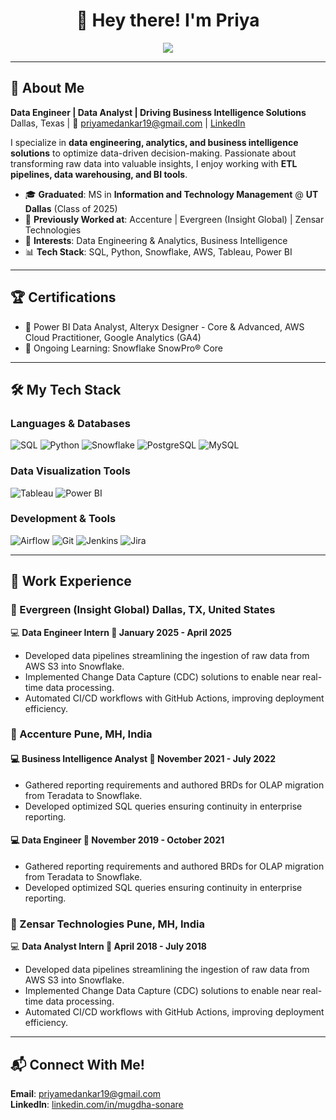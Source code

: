 <!-- **mpriya19/mpriya19** is a ✨ _special_ ✨ repository because its `README.md` (this file) appears on your GitHub profile. -->

<h1 align="center">👋 Hey there! I'm Priya</h1>

<p align="center">
  <img src="https://readme-typing-svg.herokuapp.com?font=Fira+Code&duration=2000&pause=500&color=007ACC&center=true&width=435&lines=Data+Engineer;Data+Analyst;Business+Intelligence+Enthusiast" />
</p>

---

## 🚀 About Me  

**Data Engineer | Data Analyst | Driving Business Intelligence Solutions**  
Dallas, Texas | 📩 priyamedankar19@gmail.com | [LinkedIn](https://linkedin.com/in/mepriya)  

I specialize in **data engineering, analytics, and business intelligence solutions** to optimize data-driven decision-making. Passionate about transforming raw data into valuable insights, I enjoy working with **ETL pipelines, data warehousing, and BI tools**.

- 🎓 **Graduated**: MS in **Information and Technology Management** @ **UT Dallas** (Class of 2025)
- 🏢 **Previously Worked at**: Accenture | Evergreen (Insight Global) | Zensar Technologies  
- 🎯 **Interests**: Data Engineering & Analytics, Business Intelligence  
- 📊 **Tech Stack**: SQL, Python, Snowflake, AWS, Tableau, Power BI  

---

## 🏆 Certifications  

- 🏅 Power BI Data Analyst, Alteryx Designer - Core & Advanced, AWS Cloud Practitioner, Google Analytics (GA4)  
- 📜 Ongoing Learning: Snowflake SnowPro® Core  

---

## 🛠️ My Tech Stack  

### **Languages & Databases**
![SQL](https://img.shields.io/badge/SQL-CC2927?style=for-the-badge&logo=microsoftsqlserver&logoColor=white)
![Python](https://img.shields.io/badge/Python-3776AB?style=for-the-badge&logo=python&logoColor=white)
![Snowflake](https://img.shields.io/badge/Snowflake-29B5E8?style=for-the-badge&logo=snowflake&logoColor=white)
![PostgreSQL](https://img.shields.io/badge/PostgreSQL-31648C?style=for-the-badge&logo=postgresql&logoColor=white)
![MySQL](https://img.shields.io/badge/MySQL-4479A1?style=for-the-badge&logo=mysql&logoColor=white)

### **Data Visualization Tools**
![Tableau](https://img.shields.io/badge/Tableau-005F9E?style=for-the-badge&logo=tableau&logoColor=white)
![Power BI](https://img.shields.io/badge/PowerBI-F2C811?style=for-the-badge&logo=powerbi&logoColor=black)

### **Development & Tools**
![Airflow](https://img.shields.io/badge/Airflow-017CEE?style=for-the-badge&logo=apacheairflow&logoColor=white)
![Git](https://img.shields.io/badge/Git-F05032?style=for-the-badge&logo=git&logoColor=white)
![Jenkins](https://img.shields.io/badge/Jenkins-D24939?style=for-the-badge&logo=jenkins&logoColor=white)
![Jira](https://img.shields.io/badge/Jira-0052CC?style=for-the-badge&logo=jira&logoColor=white)

---

## 💼 Work Experience  

### 🏢 Evergreen (Insight Global) <span align="right">Dallas, TX, United States
💻 **Data Engineer Intern <span align="right">📅 January 2025 - April 2025**
- Developed data pipelines streamlining the ingestion of raw data from AWS S3 into Snowflake.
- Implemented Change Data Capture (CDC) solutions to enable near real-time data processing.
- Automated CI/CD workflows with GitHub Actions, improving deployment efficiency.

### 🏢 Accenture <span align="right">Pune, MH, India
#### 💻 Business Intelligence Analyst <span align="right">📅 November 2021 - July 2022
- Gathered reporting requirements and authored BRDs for OLAP migration from Teradata to Snowflake.
- Developed optimized SQL queries ensuring continuity in enterprise reporting.
#### 💻 Data Engineer <span align="right">📅 November 2019 - October 2021
- Gathered reporting requirements and authored BRDs for OLAP migration from Teradata to Snowflake.
- Developed optimized SQL queries ensuring continuity in enterprise reporting.

### 🏢 Zensar Technologies <span align="right">Pune, MH, India
💻 **Data Analyst Intern <span align="right">📅 April 2018 - July 2018**
- Developed data pipelines streamlining the ingestion of raw data from AWS S3 into Snowflake.
- Implemented Change Data Capture (CDC) solutions to enable near real-time data processing.
- Automated CI/CD workflows with GitHub Actions, improving deployment efficiency.  

---

## 📬 Connect With Me!  

**Email**: priyamedankar19@gmail.com  
**LinkedIn**: [linkedin.com/in/mugdha-sonare](https://linkedin.com/in/mepriya)  
